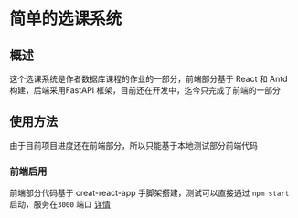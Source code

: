 # 简单的选课系统

## 概述

这个选课系统是作者数据库课程的作业的一部分，前端部分基于 React 和 Antd 构建，后端采用FastAPI 框架，目前还在开发中，迄今只完成了前端的一部分

## 使用方法

由于目前项目进度还在前端部分，所以只能基于本地测试部分前端代码

### 前端启用

前端部分代码基于 creat-react-app 手脚架搭建，测试可以直接通过 `npm start` 启动，服务在`3000` 端口 [详情](front/README.md)
  